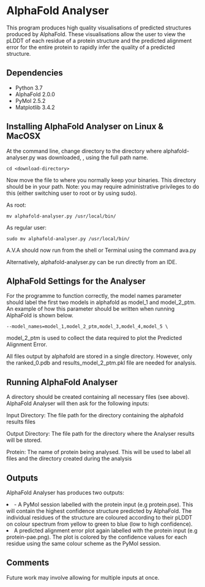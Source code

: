 <h1 id="alphafold-analyser">AlphaFold Analyser</h1>
<p>This program produces high quality visualisations of predicted structures produced by AlphaFold. These visualisations allow the user to view the pLDDT of each residue of a protein structure and the predicted alignment error for the entire protein to rapidly infer the quality of a predicted structure.</p>
<h2 id="dependencies">Dependencies</h2>
<ul>
<li>Python 3.7</li>
<li>AlphaFold 2.0.0</li>
<li>PyMol 2.5.2</li>
<li>Matplotlib 3.4.2</li>
</ul>
<h2 id="installing-alphafold-analyser-on-linux-macosx">Installing AlphaFold Analyser on Linux &amp; MacOSX</h2>
<p>At the command line, change directory to the directory where alphafold-analyser.py was downloaded, <download-directory>, using the full path name.</p>
<pre><code>cd &lt;download-directory&gt;</code></pre>
<p>Now move the file to where you normally keep your binaries. This directory should be in your path. Note: you may require administrative privileges to do this (either switching user to root or by using sudo).</p>
<p>As root:</p>
<pre><code>mv alphafold-analyser.py /usr/local/bin/</code></pre>
<p>As regular user:</p>
<pre><code>sudo mv alphafold-analyser.py /usr/local/bin/</code></pre>
<p>A.V.A should now run from the shell or Terminal using the command ava.py</p>
<p>Alternatively, alphafold-analyser.py can be run directly from an IDE.</p>
<h2 id="alphafold-settings-for-the-analyser">AlphaFold Settings for the Analyser</h2>
<p>For the programme to function correctly, the model names parameter should label the first two models in alphafold as model_1 and model_2_ptm. An example of how this parameter should be written when running AlphaFold is shown below.</p>
<pre><code>--model_names=model_1,model_2_ptm,model_3,model_4,model_5 \</code></pre>
<p>model_2_ptm is used to collect the data required to plot the Predicted Alignment Error.</p>
<p>All files output by alphafold are stored in a single directory. However, only the ranked_0.pdb and results_model_2_ptm.pkl file are needed for analysis.</p>
<h2 id="running-alphafold-analyser">Running AlphaFold Analyser</h2>
<p>A directory should be created containing all necessary files (see above). AlphaFold Analyser will then ask for the following inputs:</p>

Input Directory: The file path for the directory containing the alphafold results files

Output Directory: The file path for the directory where the Analyser results will be
                    stored.
                    
Protein: The name of protein being analysed. This will be used to label all files
           and the directory created during the analysis


<h2 id="outputs">Outputs</h2>
<p>AlphaFold Analyser has produces two outputs:</p>

<li> - A PyMol session labelled with the protein input (e.g protein.pse). This will  contain the highest confidence structure predicted by AlphaFold. The individual residues of the structure are coloured according to their pLDDT on colour spectrum from yellow to green to blue (low to high confidence).</li>

<li>A predicted alignment error plot again labelled with the protein input (e.g protein-pae.png). The plot is colored by the confidence values for each residue using the same colour scheme as the PyMol session.</li>
<h2 id="comments">Comments</h2>
<p>Future work may involve allowing for multiple inputs at once.</p>
